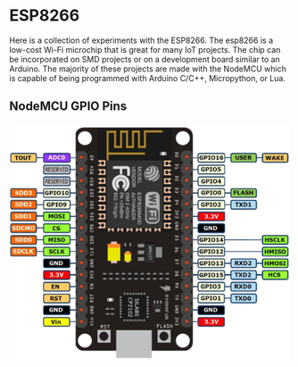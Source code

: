 # ESP8266

Here is a collection of experiments with the ESP8266. The esp8266 is a low-cost Wi-Fi microchip that is great for many IoT projects. The chip can be incorporated on SMD projects or on a development board similar to an Arduino. The majority of these projects are made with the NodeMCU which is capable of being programmed with Arduino C/C++, Micropython, or Lua.

## NodeMCU GPIO Pins
![GPIO Pints](https://raw.githubusercontent.com/Emceelamb/esp8266/master/nodemcu_pins.png)
